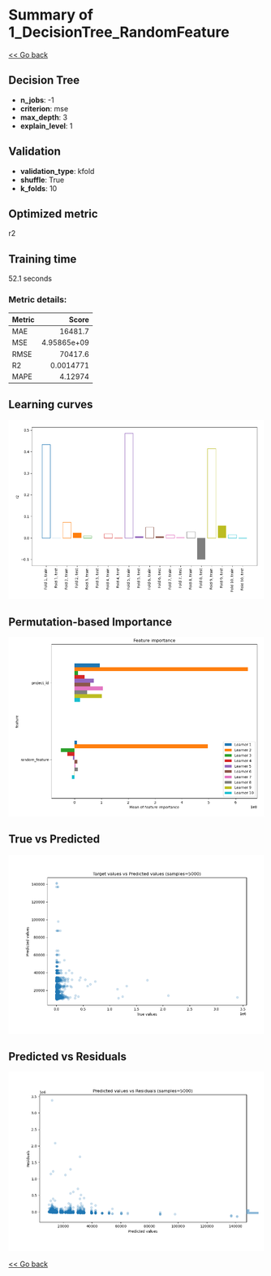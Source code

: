 # Summary of 1_DecisionTree_RandomFeature

[<< Go back](../README.md)


## Decision Tree
- **n_jobs**: -1
- **criterion**: mse
- **max_depth**: 3
- **explain_level**: 1

## Validation
 - **validation_type**: kfold
 - **shuffle**: True
 - **k_folds**: 10

## Optimized metric
r2

## Training time

52.1 seconds

### Metric details:
| Metric   |           Score |
|:---------|----------------:|
| MAE      | 16481.7         |
| MSE      |     4.95865e+09 |
| RMSE     | 70417.6         |
| R2       |     0.0014771   |
| MAPE     |     4.12974     |



## Learning curves
![Learning curves](learning_curves.png)

## Permutation-based Importance
![Permutation-based Importance](permutation_importance.png)
## True vs Predicted

![True vs Predicted](true_vs_predicted.png)


## Predicted vs Residuals

![Predicted vs Residuals](predicted_vs_residuals.png)



[<< Go back](../README.md)
